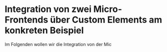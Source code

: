 # Integration von zwei Micro-Frontends über Custom Elements am konkreten Beispiel
Im Folgenden wollen wir die Integration von der Mic

<!--stackedit_data:
eyJoaXN0b3J5IjpbLTE2MDE4MjI3OThdfQ==
-->